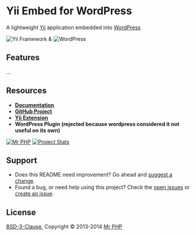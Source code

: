 # Yii Embed for WordPress

A lightweight [Yii](http://www.yiiframework.com/) application embedded into [WordPress](http://www.wordpress.org/)

![Yii Framework](https://raw.github.com/cornernote/yii-embed-wordpress/master/image/yii.png) & ![WordPress](https://raw.github.com/cornernote/yii-embed-wordpress/master/image/wordpress.png)


## Features

...


## Resources

- **[Documentation](http://cornernote.github.io/yii-embed-wordpress)**
- **[GitHub Project](https://github.com/cornernote/yii-embed-wordpress)**
- **[Yii Extension](http://www.yiiframework.com/extension/yii-embed-wordpress)**
- **WordPress Plugin (rejected because wordpress considered it not useful on its own)**

[![Mr PHP](https://raw.github.com/cornernote/mrphp-assets/master/img/code-banner.png)](http://mrphp.com.au) [![Project Stats](https://www.ohloh.net/p/yii-embed-wordpress/widgets/project_thin_badge.gif)](https://www.ohloh.net/p/yii-embed-wordpress)


## Support

- Does this README need improvement?  Go ahead and [suggest a change](https://github.com/cornernote/yii-embed-wordpress/edit/master/README.md).
- Found a bug, or need help using this project?  Check the [open issues](https://github.com/cornernote/yii-embed-wordpress/issues) or [create an issue](https://github.com/cornernote/yii-embed-wordpress/issues/new).


## License

[BSD-3-Clause](https://raw.github.com/cornernote/yii-embed-wordpress/master/LICENSE), Copyright © 2013-2014 [Mr PHP](mailto:info@mrphp.com.au)
